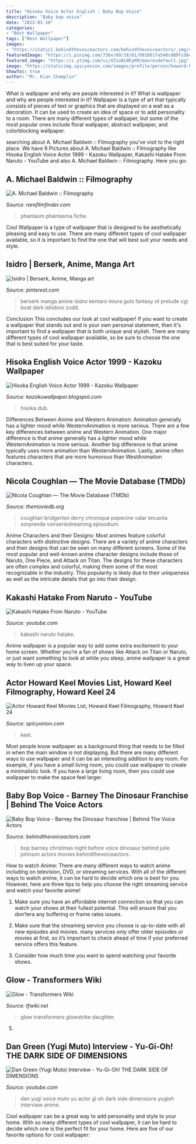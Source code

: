 ```yaml
---
title: "Hisoka Voice Actor English : Baby Bop Voice"
description: "Baby bop voice"
date: "2022-01-10"
categories:
- "Best Wallpaper"
tags: ["Best Wallpaper"]
images:
- "https://statici.behindthevoiceactors.com/behindthevoiceactors/_img/chars/baby-bop-barneys-night-before-christmas-88.2.jpg"
featuredImage: "https://i.pinimg.com/736x/69/18/61/691861fa548cd09fcd6cdca50ec79b9d--kentaro-miura-berserk-manga.jpg"
featured_image: "https://i.ytimg.com/vi/XZio8LNhyKM/maxresdefault.jpg"
image: "https://staticimg.spicyonion.com/images/profile/person/howard-keel/vzLs3LCtv3QkWVg0pYuXLIZp6zs.jpg"
ShowToc: true
author: "Mr. Kian Champlin"
---
```



What is wallpaper and why are people interested in it?
What is wallpaper and why are people interested in it?
Wallpaper is a type of art that typically consists of pieces of text or graphics that are displayed on a wall as a decoration. It can be used to create an idea of space or to add personality to a room. There are many different types of wallpaper, but some of the most popular ones include floral wallpaper, abstract wallpaper, and colorblocking wallpaper.

	

		
searching about A. Michael Baldwin :: Filmography you've visit to the right place. We have 9 Pictures about A. Michael Baldwin :: Filmography like Hisoka English Voice Actor 1999 - Kazoku Wallpaper, Kakashi Hatake From Naruto - YouTube and also A. Michael Baldwin :: Filmography. Here you go:
		
    
## A. Michael Baldwin :: Filmography

<img loading=lazy src="https://www.rarefilmfinder.com/photos/10415/images/a010dceb00a78fb2a79e7489a57e4322.jpg" onerror="this.onerror=null;this.src='https://tse2.mm.bing.net/th?id=OIP.kLmLxlpndwT2SdwFkc3jsgHaF0&amp;pid=15.1';" alt="A. Michael Baldwin :: Filmography">

_Source: rarefilmfinder.com_

>phantasm phantasma fiche. 

	

Cool Wallpaper is a type of wallpaper that is designed to be aesthetically pleasing and easy to use. There are many different types of cool wallpaper available, so it is important to find the one that will best suit your needs and style.

    
## Isidro | Berserk, Anime, Manga Art

<img loading=lazy src="https://i.pinimg.com/736x/69/18/61/691861fa548cd09fcd6cdca50ec79b9d--kentaro-miura-berserk-manga.jpg" onerror="this.onerror=null;this.src='https://tse2.mm.bing.net/th?id=OIP.FFGbcCepOqEo_PtjYHL2aAAAAA&amp;pid=15.1';" alt="Isidro | Berserk, Anime, Manga art">

_Source: pinterest.com_

>berserk manga anime isidro kentaro miura guts fantasy ot prelude cgi boat dark ishidoro zodd. 

	

Conclusion
This concludes our look at cool wallpaper! If you want to create a wallpaper that stands out and is your own personal statement, then it's important to find a wallpaper that is both unique and stylish. There are many different types of cool wallpaper available, so be sure to choose the one that is best suited for your taste.

    
## Hisoka English Voice Actor 1999 - Kazoku Wallpaper

<img loading=lazy src="https://i.imgur.com/ouisAl8.png" onerror="this.onerror=null;this.src='https://tse1.mm.bing.net/th?id=OIP.DZ2AINFwkjAm04zD_qbW4gHaFb&amp;pid=15.1';" alt="Hisoka English Voice Actor 1999 - Kazoku Wallpaper">

_Source: kazokuwallpaper.blogspot.com_

>hisoka dub. 

	

Differences Between Anime and Western Animation: Animation generally has a lighter mood while WesternAnimation is more serious.
There are a few key differences between anime and Western Animation. One major difference is that anime generally has a lighter mood while WesternAnimation is more serious. Another big difference is that anime typically uses more animation than WesternAnimation. Lastly, anime often features characters that are more humorous than WestAnimation characters.

    
## Nicola Coughlan — The Movie Database (TMDb)

<img loading=lazy src="https://www.themoviedb.org/t/p/w600_and_h900_bestv2/etMRCSnSgfLjqq5NEi8tgNClHLe.jpg" onerror="this.onerror=null;this.src='https://tse1.mm.bing.net/th?id=OIP.Tz-_Z7p2NJBKqCj30NJm_QHaLH&amp;pid=15.1';" alt="Nicola Coughlan — The Movie Database (TMDb)">

_Source: themoviedb.org_

>coughlan bridgerton derry chronique pepecine valar encanta sorprende voirseriestreaming episodium. 

	

Anime Characters and their Designs: Most animes feature colorful characters with distinctive designs.
There are a variety of anime characters and their designs that can be seen on many different screens. Some of the most popular and well-known anime character designs include those of Naruto, One Piece, and Attack on Titan. The designs for these characters are often complex and colorful, making them some of the most recognizable in the industry. This popularity is likely due to their uniqueness as well as the intricate details that go into their design.

    
## Kakashi Hatake From Naruto - YouTube

<img loading=lazy src="http://i.ytimg.com/vi/XOmjbtkDl4U/hqdefault.jpg" onerror="this.onerror=null;this.src='https://tse4.mm.bing.net/th?id=OIP.jV1wJZhYrptlzeLqkN97yQHaFj&amp;pid=15.1';" alt="Kakashi Hatake From Naruto - YouTube">

_Source: youtube.com_

>kakashi naruto hatake. 

	

Anime wallpaper is a popular way to add some extra excitement to your home screen. Whether you’re a fan of shows like Attack on Titan or Naruto, or just want something to look at while you sleep, anime wallpaper is a great way to liven up your space.

    
## Actor Howard Keel Movies List, Howard Keel Filmography, Howard Keel 24

<img loading=lazy src="https://staticimg.spicyonion.com/images/profile/person/howard-keel/vzLs3LCtv3QkWVg0pYuXLIZp6zs.jpg" onerror="this.onerror=null;this.src='https://tse4.mm.bing.net/th?id=OIP.RCdv1U7v_DWOVmRrBEqxxgAAAA&amp;pid=15.1';" alt="Actor Howard Keel Movies List, Howard Keel Filmography, Howard Keel 24">

_Source: spicyonion.com_

>keel. 

	

Most people know wallpaper as a background thing that needs to be filled in when the main window is not displaying. But there are many different ways to use wallpaper and it can be an interesting addition to any room. For example, if you have a small living room, you could use wallpaper to create a minimalistic look. If you have a large living room, then you could use wallpaper to make the space feel larger.

    
## Baby Bop Voice - Barney The Dinosaur Franchise | Behind The Voice Actors

<img loading=lazy src="https://statici.behindthevoiceactors.com/behindthevoiceactors/_img/chars/baby-bop-barneys-night-before-christmas-88.2.jpg" onerror="this.onerror=null;this.src='https://tse1.mm.bing.net/th?id=OIP.CQ7hkYB2u6KFnGis7ds-BQAAAA&amp;pid=15.1';" alt="Baby Bop Voice - Barney the Dinosaur franchise | Behind The Voice Actors">

_Source: behindthevoiceactors.com_

>bop barney christmas night before voice dinosaur behind julie johnson actors movies behindthevoiceactors. 

	

How to watch Anime: There are many different ways to watch anime including on television, DVD, or streaming services.
With all of the different ways to watch anime, it can be hard to decide which one is best for you. However, here are three tips to help you choose the right streaming service and watch your favorite anime!
1. Make sure you have an affordable internet connection so that you can watch your shows at their fullest potential. This will ensure that you don’tera any buffering or frame rates issues.

2. Make sure that the streaming service you choose is up-to-date with all new episodes and movies. many services only offer older episodes or movies at first, so it’s important to check ahead of time if your preferred service offers this feature.

3. Consider how much time you want to spend watching your favorite shows.

    
## Glow - Transformers Wiki

<img loading=lazy src="https://tfwiki.net/mediawiki/images2/thumb/a/af/BestBotsForever2_Glow.jpg/200px-BestBotsForever2_Glow.jpg" onerror="this.onerror=null;this.src='https://tse3.mm.bing.net/th?id=OIP.DY4X2V6LU554eD_eUHDTvQAAAA&amp;pid=15.1';" alt="Glow - Transformers Wiki">

_Source: tfwiki.net_

>glow transformers glowstrike daughter. 

	

5.

    
## Dan Green (Yugi Muto) Interview - Yu-Gi-Oh! THE DARK SIDE OF DIMENSIONS

<img loading=lazy src="https://i.ytimg.com/vi/XZio8LNhyKM/maxresdefault.jpg" onerror="this.onerror=null;this.src='https://tse4.mm.bing.net/th?id=OIP.rCrkCSrUV5NUKbo8bjs4AQHaEK&amp;pid=15.1';" alt="Dan Green (Yugi Muto) Interview - Yu-Gi-Oh! THE DARK SIDE OF DIMENSIONS">

_Source: youtube.com_

>dan yugi voice muto yu actor gi oh dark side dimensions yugioh interview anime. 

	

Cool wallpaper can be a great way to add personality and style to your home. With so many different types of cool wallpaper, it can be hard to decide which one is the perfect fit for your home. Here are five of our favorite options for cool wallpaper: 

